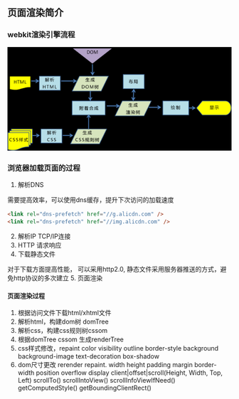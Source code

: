 ## 页面渲染简介

### webkit渲染引擎流程

<img src="./../../images/dom.png">

### 浏览器加载页面的过程

1. 解析DNS

需要提高效率，可以使用dns缓存，提升下次访问的加载速度

```html
<link rel="dns-prefetch" href="//g.alicdn.com" />
<link rel="dns-prefetch" href="//img.alicdn.com" />
```
2. 解析IP TCP/IP连接
3. HTTP 请求响应
4. 下载静态文件

对于下载方面提高性能， 可以采用http2.0, 静态文件采用服务器推送的方式，避免http协议的多次建立
5. 页面渲染

#### 页面渲染过程

1. 根据访问文件下载html/xhtml文件
2. 解析html，构建dom树 domTree
3. 解析css，构建css规则树cssom
4. 根据domTree cssom 生成renderTree
5. css样式修改，repaint color visibility outline border-style background background-image text-decoration box-shadow
6. dom尺寸更改 rerender repaint. width height padding margin border-width position overflow display client|offset|scroll(Height, Width, Top, Left) scrollTo() scrollIntoView() scrollInfoViewIfNeed() getComputedStyle() getBoundingClientRect()
